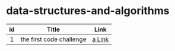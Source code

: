 # data-structures-and-algorithms
| id | Title | Link |
| :--------: | :--------: |:--------:|
| 1 | the first code challenge | [a Link](https://github.com/issawiold/data-structures-and-algorithms/tree/main/array-reverse) |